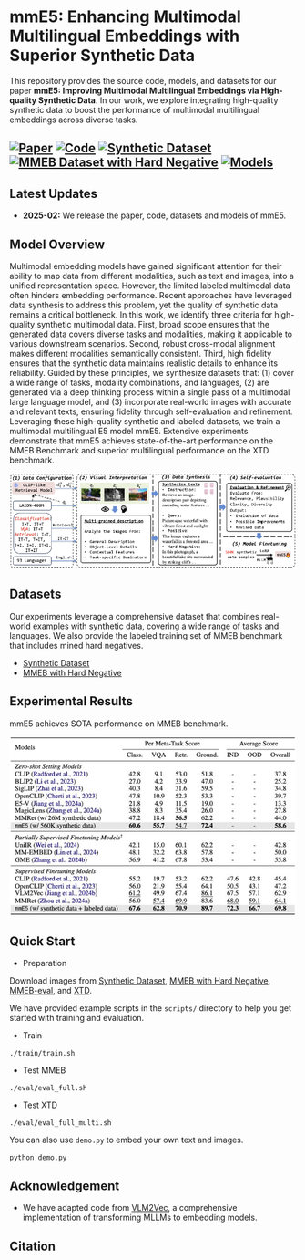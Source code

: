 # mmE5: Enhancing Multimodal Multilingual Embeddings with Superior Synthetic Data

This repository provides the source code, models, and datasets for our paper **mmE5: Improving Multimodal Multilingual Embeddings via High-quality Synthetic Data**. In our work, we explore integrating high-quality synthetic data to boost the performance of multimodal multilingual embeddings across diverse tasks.

[![Paper](https://img.shields.io/badge/-Paper-black?style=flat&logo=arxiv)](https://github.com/haon-chen/mmE5)
[![Code](https://img.shields.io/badge/-Code-green?style=flat&logo=github)](https://github.com/haon-chen/mmE5)
[![Synthetic Dataset](https://img.shields.io/badge/-Dataset-red?style=flat)](https://huggingface.co/datasets/Haon-Chen/mmE5-synthetic)
[![MMEB Dataset with Hard Negative](https://img.shields.io/badge/-Dataset-red?style=flat)](https://huggingface.co/datasets/Haon-Chen/mmE5-MMEB-hardneg)
[![Models](https://img.shields.io/badge/-Models-red?style=flat)](https://huggingface.co/Haon-Chen/mmE5-11b-instruct)
---

## Latest Updates
- **2025-02:** We release the paper, code, datasets and models of mmE5.

## Model Overview
Multimodal embedding models have gained significant attention for their ability to map data from different modalities, such as text and images, into a unified representation space. However, the limited labeled multimodal data often hinders embedding performance. Recent approaches have leveraged data synthesis to address this problem, yet the quality of synthetic data remains a critical bottleneck. In this work, we identify three criteria for high-quality synthetic multimodal data. First, broad scope ensures that the generated data covers diverse tasks and modalities, making it applicable to various downstream scenarios. Second, robust cross-modal alignment makes different modalities semantically consistent. Third, high fidelity ensures that the synthetic data maintains realistic details to enhance its reliability. Guided by these principles, we synthesize datasets that: (1) cover a wide range of tasks, modality combinations, and languages, (2) are generated via a deep thinking process within a single pass of a multimodal large language model, and (3) incorporate real-world images with accurate and relevant texts, ensuring fidelity through self-evaluation and refinement. Leveraging these high-quality synthetic and labeled datasets, we train a multimodal multilingual E5 model mmE5.  Extensive experiments demonstrate that mmE5 achieves state-of-the-art performance on the MMEB Benchmark and superior multilingual performance on the XTD benchmark.

<img width="1432" alt="mmE5 Architecture Diagram" src="figures/model_architecture.jpg">

## Datasets
Our experiments leverage a comprehensive dataset that combines real-world examples with synthetic data, covering a wide range of tasks and languages. We also provide the labeled training set of MMEB benchmark that includes mined hard negatives.
- [Synthetic Dataset](https://huggingface.co/datasets/Haon-Chen/mmE5-synthetic)
- [MMEB with Hard Negative](https://huggingface.co/datasets/Haon-Chen/mmE5-MMEB-hardneg)

## Experimental Results
mmE5 achieves SOTA performance on MMEB benchmark.

<img alt="Experimental Results" src="figures/exp_result.jpg">

## Quick Start
- Preparation

Download images from [Synthetic Dataset](https://huggingface.co/datasets/Haon-Chen/mmE5-synthetic), [MMEB with Hard Negative](https://huggingface.co/datasets/Haon-Chen/mmE5-MMEB-hardneg), [MMEB-eval](https://huggingface.co/datasets/TIGER-Lab/MMEB-eval), and [XTD](https://huggingface.co/datasets/Haon-Chen/XTD-10).

We have provided example scripts in the `scripts/` directory to help you get started with training and evaluation.
- Train
```
./train/train.sh
```
- Test MMEB
```
./eval/eval_full.sh
```
- Test XTD
```
./eval/eval_full_multi.sh
```

You can also use `demo.py` to embed your own text and images.
```
python demo.py
```

## Acknowledgement
- We have adapted code from [VLM2Vec](https://github.com/TIGER-AI-Lab/VLM2Vec), a comprehensive implementation of transforming MLLMs to embedding models.


## Citation
```

```
